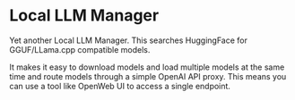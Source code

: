 # Local LLM Manager

Yet another Local LLM Manager. This searches HuggingFace for GGUF/LLama.cpp compatible models. 

It makes it easy to download models and load multiple models at the same time and 
route models through a simple OpenAI API proxy. This means you can use a tool like 
OpenWeb UI to access a single endpoint. 